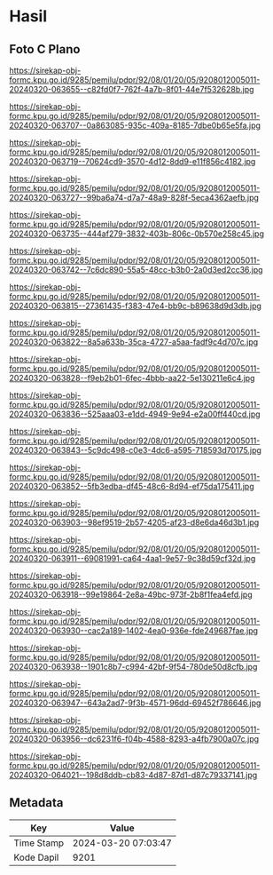 # Hasil

## Foto C Plano

https://sirekap-obj-formc.kpu.go.id/9285/pemilu/pdpr/92/08/01/20/05/9208012005011-20240320-063655--c82fd0f7-762f-4a7b-8f01-44e7f532628b.jpg

https://sirekap-obj-formc.kpu.go.id/9285/pemilu/pdpr/92/08/01/20/05/9208012005011-20240320-063707--0a863085-935c-409a-8185-7dbe0b65e5fa.jpg

https://sirekap-obj-formc.kpu.go.id/9285/pemilu/pdpr/92/08/01/20/05/9208012005011-20240320-063719--70624cd9-3570-4d12-8dd9-e11f856c4182.jpg

https://sirekap-obj-formc.kpu.go.id/9285/pemilu/pdpr/92/08/01/20/05/9208012005011-20240320-063727--99ba6a74-d7a7-48a9-828f-5eca4362aefb.jpg

https://sirekap-obj-formc.kpu.go.id/9285/pemilu/pdpr/92/08/01/20/05/9208012005011-20240320-063735--444af279-3832-403b-806c-0b570e258c45.jpg

https://sirekap-obj-formc.kpu.go.id/9285/pemilu/pdpr/92/08/01/20/05/9208012005011-20240320-063742--7c6dc890-55a5-48cc-b3b0-2a0d3ed2cc36.jpg

https://sirekap-obj-formc.kpu.go.id/9285/pemilu/pdpr/92/08/01/20/05/9208012005011-20240320-063815--27361435-f383-47e4-bb9c-b89638d9d3db.jpg

https://sirekap-obj-formc.kpu.go.id/9285/pemilu/pdpr/92/08/01/20/05/9208012005011-20240320-063822--8a5a633b-35ca-4727-a5aa-fadf9c4d707c.jpg

https://sirekap-obj-formc.kpu.go.id/9285/pemilu/pdpr/92/08/01/20/05/9208012005011-20240320-063828--f9eb2b01-6fec-4bbb-aa22-5e130211e6c4.jpg

https://sirekap-obj-formc.kpu.go.id/9285/pemilu/pdpr/92/08/01/20/05/9208012005011-20240320-063836--525aaa03-e1dd-4949-9e94-e2a00ff440cd.jpg

https://sirekap-obj-formc.kpu.go.id/9285/pemilu/pdpr/92/08/01/20/05/9208012005011-20240320-063843--5c9dc498-c0e3-4dc6-a595-718593d70175.jpg

https://sirekap-obj-formc.kpu.go.id/9285/pemilu/pdpr/92/08/01/20/05/9208012005011-20240320-063852--5fb3edba-df45-48c6-8d94-ef75da175411.jpg

https://sirekap-obj-formc.kpu.go.id/9285/pemilu/pdpr/92/08/01/20/05/9208012005011-20240320-063903--98ef9519-2b57-4205-af23-d8e6da46d3b1.jpg

https://sirekap-obj-formc.kpu.go.id/9285/pemilu/pdpr/92/08/01/20/05/9208012005011-20240320-063911--69081991-ca64-4aa1-9e57-9c38d59cf32d.jpg

https://sirekap-obj-formc.kpu.go.id/9285/pemilu/pdpr/92/08/01/20/05/9208012005011-20240320-063918--99e19864-2e8a-49bc-973f-2b8f1fea4efd.jpg

https://sirekap-obj-formc.kpu.go.id/9285/pemilu/pdpr/92/08/01/20/05/9208012005011-20240320-063930--cac2a189-1402-4ea0-936e-fde249687fae.jpg

https://sirekap-obj-formc.kpu.go.id/9285/pemilu/pdpr/92/08/01/20/05/9208012005011-20240320-063938--1901c8b7-c994-42bf-9f54-780de50d8cfb.jpg

https://sirekap-obj-formc.kpu.go.id/9285/pemilu/pdpr/92/08/01/20/05/9208012005011-20240320-063947--643a2ad7-9f3b-4571-96dd-69452f786646.jpg

https://sirekap-obj-formc.kpu.go.id/9285/pemilu/pdpr/92/08/01/20/05/9208012005011-20240320-063956--dc6231f6-f04b-4588-8293-a4fb7900a07c.jpg

https://sirekap-obj-formc.kpu.go.id/9285/pemilu/pdpr/92/08/01/20/05/9208012005011-20240320-064021--198d8ddb-cb83-4d87-87d1-d87c79337141.jpg


## Metadata

| Key        | Value               |
| ---------- | ------------------- |
| Time Stamp | 2024-03-20 07:03:47 |
| Kode Dapil | 9201                |



